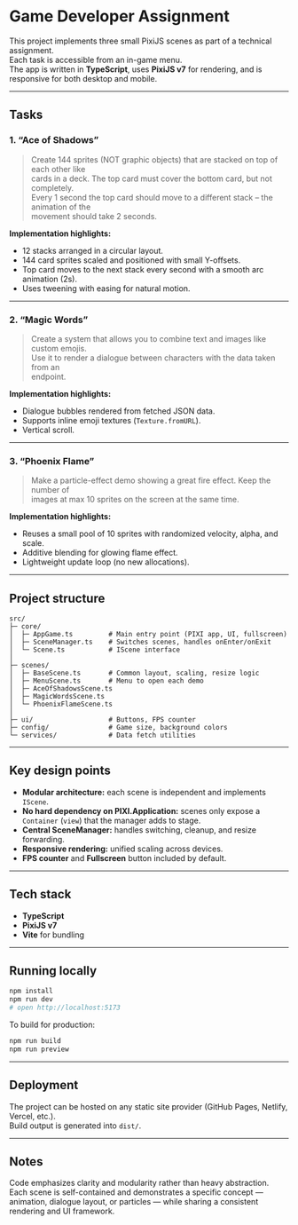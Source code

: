
# Game Developer Assignment

This project implements three small PixiJS scenes as part of a technical assignment.  
Each task is accessible from an in-game menu.  
The app is written in **TypeScript**, uses **PixiJS v7** for rendering, and is responsive for both desktop and mobile.

---

## Tasks

### 1. “Ace of Shadows”
> Create 144 sprites (NOT graphic objects) that are stacked on top of each other like  
> cards in a deck. The top card must cover the bottom card, but not completely.  
> Every 1 second the top card should move to a different stack – the animation of the  
> movement should take 2 seconds.

**Implementation highlights:**
- 12 stacks arranged in a circular layout.  
- 144 card sprites scaled and positioned with small Y-offsets.  
- Top card moves to the next stack every second with a smooth arc animation (2s).  
- Uses tweening with easing for natural motion.

---

### 2. “Magic Words”
> Create a system that allows you to combine text and images like custom emojis.  
> Use it to render a dialogue between characters with the data taken from an  
> endpoint.

**Implementation highlights:**
- Dialogue bubbles rendered from fetched JSON data.  
- Supports inline emoji textures (`Texture.fromURL`).  
- Vertical scroll.  

---

### 3. “Phoenix Flame”
> Make a particle-effect demo showing a great fire effect. Keep the number of  
> images at max 10 sprites on the screen at the same time.

**Implementation highlights:**
- Reuses a small pool of 10 sprites with randomized velocity, alpha, and scale.  
- Additive blending for glowing flame effect.  
- Lightweight update loop (no new allocations).  

---

## Project structure

```
src/
├─ core/
│  ├─ AppGame.ts         # Main entry point (PIXI app, UI, fullscreen)
│  ├─ SceneManager.ts    # Switches scenes, handles onEnter/onExit
│  └─ Scene.ts           # IScene interface
│
├─ scenes/
│  ├─ BaseScene.ts       # Common layout, scaling, resize logic
│  ├─ MenuScene.ts       # Menu to open each demo
│  ├─ AceOfShadowsScene.ts
│  ├─ MagicWordsScene.ts
│  └─ PhoenixFlameScene.ts
│
├─ ui/                   # Buttons, FPS counter
├─ config/               # Game size, background colors
└─ services/             # Data fetch utilities
```

---

## Key design points

- **Modular architecture:** each scene is independent and implements `IScene`.  
- **No hard dependency on PIXI.Application:** scenes only expose a `Container` (`view`) that the manager adds to stage.  
- **Central SceneManager:** handles switching, cleanup, and resize forwarding.  
- **Responsive rendering:** unified scaling across devices.  
- **FPS counter** and **Fullscreen** button included by default.

---

## Tech stack

- **TypeScript**  
- **PixiJS v7**  
- **Vite** for bundling  

---

## Running locally

```bash
npm install
npm run dev
# open http://localhost:5173
```

To build for production:
```bash
npm run build
npm run preview
```

---

## Deployment

The project can be hosted on any static site provider (GitHub Pages, Netlify, Vercel, etc.).  
Build output is generated into `dist/`.

---

## Notes

Code emphasizes clarity and modularity rather than heavy abstraction.  
Each scene is self-contained and demonstrates a specific concept — animation, dialogue layout, or particles — while sharing a consistent rendering and UI framework.
